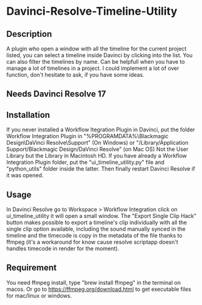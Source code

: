 # Davinci-Resolve-Timeline-Utility

## Description
A plugin who open a window with all the timeline for the current project listed, you can select a timeline inside Davinci by clicking into the list.
You can also filter the timelines by name. Can be helpfull when you have to manage a lot of timelines in a project.
I could implement a lot of over function, don't hesitate to ask, if you have some ideas.

## Needs Davinci Resolve 17

## Installation
If you never installed a Workflow Itegration Plugin in Davinci, 
put the folder Workflow Integration Plugin in "%PROGRAMDATA%\Blackmagic Design\DaVinci Resolve\Support\" (On Windows) or 
"/Library/Application Support/Blackmagic Design/DaVinci Resolve" (on Mac OS) Not the User Library but the Library in Macintosh HD. If you have already a Workflow Integration Plugin folder,
put the "ui_timeline_utility.py" file and "python_utils" folder inside the latter.
Then finally restart Davinci Resolve if it was opened.

## Usage 
In Davinci Resolve go to Workspace > Workflow Integration click on ui_timeline_utility it will open a small window.
The "Export Single Clip Hack" button makes possible to export a timeline's clip individually with all the single clip option available, including the sound manually synced in the timeline and the timecode is copy in the metadata of the file thanks to ffmpeg (it's a workaround for know cause resolve scriptapp doesn't handles timecode in render for the moment).

## Requirement
You need ffmpeg install, type "brew install ffmpeg" in the terminal on macos.
Or go to https://ffmpeg.org/download.html to get executable files for mac/linux or windows.
